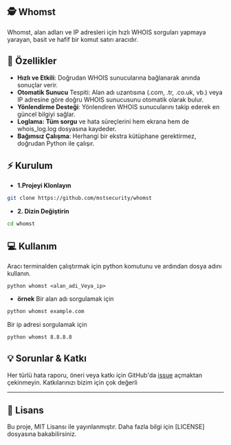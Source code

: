 ## 🕵️ Whomst
Whomst, alan adları ve IP adresleri için hızlı WHOIS sorguları yapmaya yarayan, basit ve hafif bir komut satırı aracıdır.

## 🚀 Özellikler
- **Hızlı ve Etkili**: Doğrudan WHOIS sunucularına bağlanarak anında sonuçlar verir.
- **Otomatik Sunucu** Tespiti: Alan adı uzantısına (.com, .tr, .co.uk, vb.) veya IP adresine göre doğru WHOIS sunucusunu otomatik olarak bulur.
- **Yönlendirme Desteği**: Yönlendiren WHOIS sunucularını takip ederek en güncel bilgiyi sağlar.
- **Loglama: Tüm sorgu** ve hata süreçlerini hem ekrana hem de whois_log.log dosyasına kaydeder.
- **Bağımsız Çalışma**: Herhangi bir ekstra kütüphane gerektirmez, doğrudan Python ile çalışır.
## ⚡ Kurulum
- **1.Projeyi Klonlayın**
```bash
git clone https://github.com/mstsecurity/whomst
```
- **2. Dizin Değiştirin**
```bash
cd whomst
```
## 💻 Kullanım
Aracı terminalden çalıştırmak için python komutunu ve ardından dosya adını kullanın.
```bash-
python whomst <alan_adi_Veya_ip>
```
- **örnek**
Bir alan adı sorgulamak için
```bash
python whomst example.com
```
Bir ip adresi sorgulamak için
```bash
python whomst 8.8.8.8
```
## 💡 Sorunlar & Katkı
Her türlü hata raporu, öneri veya katkı için GitHub'da [issue](https://github.com/mstsecurity/whomst/issues) açmaktan çekinmeyin. Katkılarınızı bizim için çok değerli

---

## 📜 Lisans
Bu proje, MIT Lisansı ile yayınlanmıştır. Daha fazla bilgi için [LICENSE] dosyasına bakabilirsiniz.
